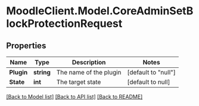 # MoodleClient.Model.CoreAdminSetBlockProtectionRequest

## Properties

Name | Type | Description | Notes
------------ | ------------- | ------------- | -------------
**Plugin** | **string** | The name of the plugin | [default to "null"]
**State** | **int** | The target state | [default to null]

[[Back to Model list]](../README.md#documentation-for-models) [[Back to API list]](../README.md#documentation-for-api-endpoints) [[Back to README]](../README.md)

